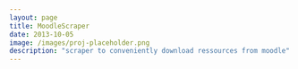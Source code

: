 ```yaml
---
layout: page
title: MoodleScraper
date: 2013-10-05
image: /images/proj-placeholder.png
description: "scraper to conveniently download ressources from moodle"
---
```

